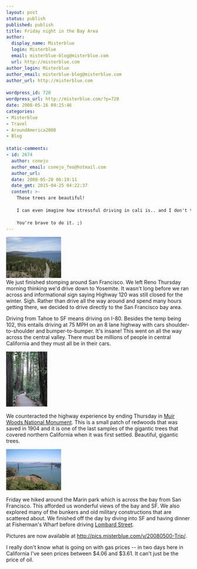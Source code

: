 ```yaml
---
layout: post
status: publish
published: publish
title: Friday night in the Bay Area
author:
  display_name: Misterblue
  login: Misterblue
  email: misterblue-blog@misterblue.com
  url: http://misterblue.com
author_login: Misterblue
author_email: misterblue-blog@misterblue.com
author_url: http://misterblue.com

wordpress_id: 720
wordpress_url: http://misterblue.com/?p=720
date: 2008-05-16 09:15:46
categories:
- Misterblue
- Travel
- AroundAmerica2008
- Blog

static-comments:
- id: 2674
  author: conejo
  author_email: conejo_feo@hotmail.com
  author_url: 
  date: 2008-05-28 06:19:11
  date_gmt: 2015-04-25 04:22:37
  content: >-
    Those trees are beautiful!

    I can even imagine how stressful driving in cali is.. and I don't think I want to! ICK!

    You're brave to do it. ;)
---
```

<div class="g2image_float_right"><a href="/images/oldimages/IMG_0896.jpg"><img src="/images/oldimages/thumb/IMG_0896.jpg" class="oldImageThumb"/></a></div>We just finished stomping around San Francisco. We left Reno Thursday morning thinking we'd drive down to Yosemite. It wasn't long before we ran across and informational sign saying Highway 120 was still closed for the winter. Sigh. Rather than drive all the way around and spend many hours getting there, we decided to drive directly to the San Francisco bay area.
<p>
Driving from Tahoe to SF means driving on I-80. Besides the temp being 102, this entails driving at 75 MPH on an 8 lane highway with cars shoulder-to-shoulder and bumper-to-bumper. It's insane! This went on all the way across the central valley. There must be millions of people in central California and they must all be in their cars.
</p>
<div class="g2image_float_left"><a href="/images/oldimages/IMG_1016.jpg"><img src="/images/oldimages/thumb/IMG_1016.jpg" class="oldImageThumb"/></a></div><p>
We counteracted the highway experience by ending Thursday in <a href="http://www.nps.gov/muwo/">Muir Woods National Monument</a>. This is a small patch of redwoods that was saved in 1904 and it is one of the last samples of the gigantic trees that covered northern California when it was first settled. Beautiful, gigantic trees.
</p>
<div class="g2image_float_right"><a href="/images/oldimages/IMG_1141.jpg"><img src="/images/oldimages/thumb/IMG_1141.jpg" class="oldImageThumb"/></a></div><p>
Friday we hiked around the Marin park which is across the bay from San Francisco. This afforded us wonderful views of the bay and SF. We also explored many of the bunkers and old military constructions that are scattered about. We finished off the day by diving into SF and having dinner at Fisherman's Wharf before driving <a href="http://en.wikipedia.org/wiki/Lombard_Street_(San_Francisco)">Lombard Street</a>.
</p>
<p>
Pictures are now available at <a href="http://pics.misterblue.com/v/20080500-Trip/">http://pics.misterblue.com/v/20080500-Trip/</a>.
</p><p>
I really don't know what is going on with gas prices -- in two days here in California I've seen prices between $4.06 and $3.61. It can't just be the price of oil.
</p>

